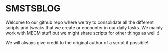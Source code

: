 # SMSTSBLOG

Welcome to our github repo where we try to consolidate all the different scripts and tweaks that we create or encounter in our daily tasks. We mainly work with MECM stuff but we might share scripts for other things as well :)

We will always give credit to the original author of a script if possible!

